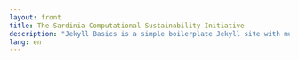 ```yaml
---
layout: front
title: The Sardinia Computational Sustainability Initiative
description: "Jekyll Basics is a simple boilerplate Jekyll site with multilingual (and Jekyll+ CMS) support."
lang: en
---
```

